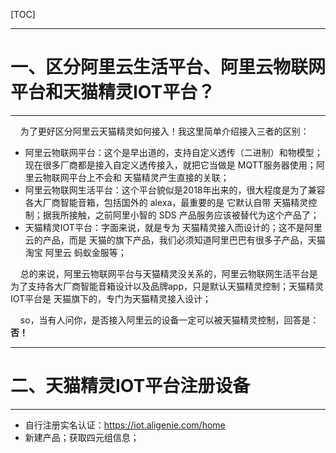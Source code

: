 [TOC]

---

# 一、区分阿里云生活平台、阿里云物联网平台和天猫精灵IOT平台？

---

&nbsp;&nbsp;&nbsp;&nbsp;为了更好区分阿里云天猫精灵如何接入！我这里简单介绍接入三者的区别：

- 阿里云物联网平台：这个是早出道的，支持自定义透传（二进制）和物模型；现在很多厂商都是接入自定义透传接入，就把它当做是 MQTT服务器使用；阿里云物联网平台上不会和 天猫精灵产生直接的关联；
- 阿里云物联网生活平台：这个平台貌似是2018年出来的，很大程度是为了兼容各大厂商智能音箱，包括国外的 alexa，最重要的是 它默认自带 天猫精灵控制；据我所接触，之前阿里小智的 SDS 产品服务应该被替代为这个产品了；
- 天猫精灵IOT平台：字面来说，就是专为 天猫精灵接入而设计的；这不是阿里云的产品，而是 天猫的旗下产品，我们必须知道阿里巴巴有很多子产品，天猫 淘宝 阿里云 蚂蚁金服等；


&nbsp;&nbsp;&nbsp;&nbsp;总的来说，阿里云物联网平台与天猫精灵没关系的，阿里云物联网生活平台是为了支持各大厂商智能音箱设计以及品牌app，只是默认天猫精灵控制；天猫精灵IOT平台是 天猫旗下的，专门为天猫精灵接入设计；


&nbsp;&nbsp;&nbsp;&nbsp;so，当有人问你，是否接入阿里云的设备一定可以被天猫精灵控制，回答是：**否！**

---

# 二、天猫精灵IOT平台注册设备

---

- 自行注册实名认证：https://iot.aligenie.com/home
- 新建产品；获取四元组信息；